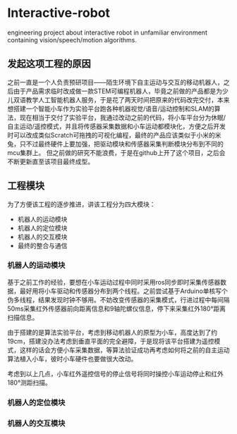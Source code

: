 # Interactive-robot
engineering project about interactive robot in unfamiliar environment containing vision/speech/motion algorithms.

## 发起这项工程的原因
之前一直是一个人负责预研项目——陌生环境下自主运动与交互的移动机器人，之后由于产品需求临时改成做一款STEM可编程机器人，毕竟之前做的产品都是为少儿双语教学人工智能机器人服务，于是花了两天时间把原来的代码改完交付，本来想搭建一个智能小车作为实验平台跑各种机器视觉/语音/运动控制和SLAM的算法，现在相当于交付了实验平台，我通过改动之前的代码，将小车平台分为休眠/自主运动/遥控模式，并且将传感器采集数据和小车运动都模块化，方便之后开发时可以改成类似Scratch可拖拽的可视化编程，最终的产品应该类似于小米的米兔，只不过最终硬件上要加强，把驱动模块和传感器采集判断模块分布到不同的mcu集群上。
但之前做的研究不能浪费，于是在github上开了这个项目，之后会不断更新直至该项目最终成型。

## 工程模块
为了方便该工程的逐步推进，讲该工程分为四大模块：
* 机器人的运动模块
* 机器人的定位模块
* 机器人的交互模块
* 最终的整合与通信

### 机器人的运动模块
基于之前工作的经验，要想在小车运动过程中同时采用ros同步即时采集传感器数据，最好用将小车驱动和传感器分布到两个线程。之前尝试基于Arduino单核写个伪多线程，结果发现时钟不够用。不妨改变传感器的采集模式，行进过程中每间隔50ms采集红外传感器前向距离信息和9轴陀螺仪信息，停下来采集红外180°距离扫描信息。

由于搭建的是算法实验平台，考虑到移动机器人的原型为小车，高度达到了约19cm，搭建没办法考虑到垂直平面的完全避障，于是现将该平台搭建为遥控模式，这样的话会方便小车采集数据，等算法验证成功再考虑如何将之前的自主运动算法植入小车，彼时小车硬件也要做很大改动。

考虑到以上几点，小车红外遥控信号的停止信号将同时操控小车运动停止和红外180°测距扫描。

### 机器人的定位模块

### 机器人的交互模块
